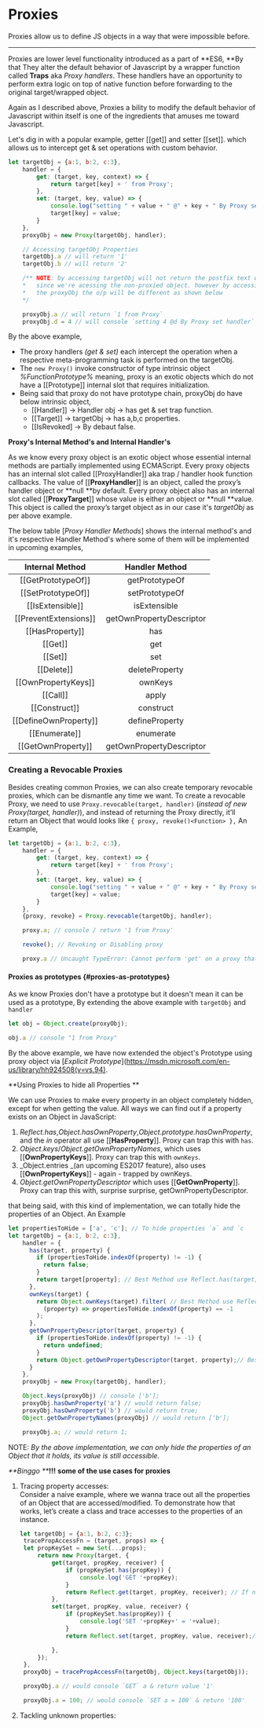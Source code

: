 # Proxies

Proxies allow us to define JS objects in a way that were impossible before.

---

Proxies are lower level functionality introduced as a part of **ES6, **By that They alter the default behavior of Javascript by a wrapper function called **Traps** aka _Proxy handlers_. These handlers have an opportunity to perform extra logic on top of native function before forwarding to the original target/wrapped object.

Again as I described above, Proxies a bility to modify the default behavior of Javascript within itself is one of the ingredients that amuses me toward Javascript.

Let's dig in with a popular example, getter \[\[get\]\] and setter \[\[set\]\]. which allows us to intercept get & set operations with custom behavior.

```js
let targetObj = {a:1, b:2, c:3},
    handler = {
        get: (target, key, context) => {
            return target[key] + ' from Proxy';
        },
        set: (target, key, value) => {
            console.log("setting " + value + " @" + key + " By Proxy set handler");
            target[key] = value;
        }        
    },
    proxyObj = new Proxy(targetObj, handler);

    // Accessing targetObj Properties
    targetObj.a // will return '1'
    targetObj.b // will return '2'

    /** NOTE: by accessing targetObj will not return the postfix text we added, 
    *   since we're acessing the non-proxied object. however by accessing
    *   the proxyObj the o/p will be different as shown below 
    */

    proxyObj.a // will return `1 from Proxy`
    proxyObj.d = 4 // will console `setting 4 @d By Proxy set handler`
```

By the above example,

* The proxy handlers _\(get & set\)_ each intercept the operation when a respective meta-programming task is performed on the targetObj.
* The `new Proxy()` invoke constructor of type intrinsic object _%FunctionPrototype%_ meaning, proxy is an exotic objects which do not have a \[\[Prototype\]\] internal slot that requires initialization.
* Being said that proxy do not have prototype chain, proxyObj do have below intrinsic object, 
  * \[\[Handler\]\]    -&gt; Handler obj -&gt; has get & set trap function.
  * \[\[Target\]\]       -&gt; targetObj -&gt; has a,b,c properties.
  * \[\[IsRevoked\]  -&gt; By debaut false.

**Proxy's Internal Method's and Internal Handler's**

As we know every proxy object is an exotic object whose essential internal methods are partially implemented using ECMAScript. Every proxy objects has an internal slot called \[\[ProxyHandler\]\] aka trap / handler hook function callbacks. The value of \[\[**ProxyHandler**\]\] is an object, called the proxy’s handler object or **null **by default. Every proxy object also has an internal slot called \[\[**ProxyTarget**\]\] whose value is either an object or **null **value. This object is called the proxy’s target object as in our case it's _targetObj_ as per above example.

The below table \[_Proxy Handler Methods_\] shows the internal method's and it's respective Handler Method's where some of them will be implemented in upcoming examples,

| Internal Method | Handler Method |
| :---: | :---: |
| \[\[GetPrototypeOf\]\] | getPrototypeOf |
| \[\[SetPrototypeOf\]\] | setPrototypeOf |
| \[\[IsExtensible\]\] | isExtensible |
| \[\[PreventExtensions\]\] | getOwnPropertyDescriptor |
| \[\[HasProperty\]\] | has |
| \[\[Get\]\] | get |
| \[\[Set\]\] | set |
| \[\[Delete\]\] | deleteProperty |
| \[\[OwnPropertyKeys\]\] | ownKeys |
| \[\[Call\]\] | apply |
| \[\[Construct\]\] | construct |
| \[\[DefineOwnProperty\]\] | defineProperty |
| \[\[Enumerate\]\] | enumerate |
| \[\[GetOwnProperty\]\] | getOwnPropertyDescriptor |

### Creating a Revocable Proxies

Besides creating common Proxies, we can also create temporary revocable proxies, which can be dismantle any time we want. To create a revocable Proxy, we need to use `Proxy.revocable(target, handler)` \(_instead of new Proxy\(target, handler\)_\), and instead of returning the Proxy directly, it’ll return an Object that would looks like `{ proxy, revoke()<Function> },` An Example,

```js
let targetObj = {a:1, b:2, c:3},
    handler = {
        get: (target, key, context) => {
            return target[key] + ' from Proxy';
        },
        set: (target, key, value) => {
            console.log("setting " + value + " @" + key + " By Proxy set handler");
            target[key] = value;
        }        
    },
    {proxy, revoke} = Proxy.revocable(targetObj, handler);

    proxy.a; // console / return '1 from Proxy'

    revoke(); // Revoking or Disabling proxy 

    proxy.a // Uncaught TypeError: Cannot perform 'get' on a proxy that has been revoked at <anonymous>:1:6
```

#### Proxies as prototypes {#proxies-as-prototypes}

As we know Proxies don't have a prototype but it doesn't mean it can be used as a prototype,  By extending the above example with `targetObj` and `handler`

```js
let obj = Object.create(proxyObj);

obj.a // console "1 from Proxy"
```

By the above example, we have now extended the object's Prototype using proxy object via [_Explicit Prototype_](https://msdn.microsoft.com/en-us/library/hh924508(v=vs.94).

**Using Proxies to hide all Properties **

We can use Proxies to make every property in an object completely hidden, except for when getting the value. All ways we can find out if a property exists on an Object in JavaScript:

1. _Reflect.has_,_Object.hasOwnProperty_,_Object.prototype.hasOwnProperty_, and the _in_ operator all use \[\[**HasProperty**\]\]. Proxy can trap this with `has`.
2. _Object.keys_/_Object.getOwnPropertyNames_, which uses \[\[**OwnPropertyKeys**\]\]. Proxy can trap this with `ownKeys`.
3. _Object.entries _\(an upcoming ES2017 feature\), also uses \[\[**OwnPropertyKeys**\]\] - again - trapped by ownKeys.
4. _Object.getOwnPropertyDescriptor_ which uses \[\[**GetOwnProperty**\]\]. Proxy can trap this with, surprise surprise, getOwnPropertyDescriptor.

that being said, with this kind of implementation, we can totally hide the properties of an Object. An Example

```js
let propertiesToHide = ['a', 'c']; // To hide properties `a` and `c
let targetObj = {a:1, b:2, c:3},
    handler = {
      has(target, property) {
        if (propertiesToHide.indexOf(property) != -1) {
          return false;
        }
        return target[property]; // Best Method use Reflect.has(target, property);
      },
      ownKeys(target) {
        return Object.ownKeys(target).filter( // Best Method use Reflect.ownKeys..
          (property) => propertiesToHide.indexOf(property) == -1
        );
      },
      getOwnPropertyDescriptor(target, property) {
        if (propertiesToHide.indexOf(property) != -1) {
          return undefined;
        }
        return Object.getOwnPropertyDescriptor(target, property);// Best Method use Reflect.getOwnPropertyDe..
      }
    },
    proxyObj = new Proxy(targetObj, handler);

    Object.keys(proxyObj) // console ['b'];
    proxyObj.hasOwnProperty('a') // would return false;
    proxyObj.hasOwnProperty('b') // would return true;
    Object.getOwnPropertyNames(proxyObj) // would return ['b'];

    proxyObj.a; // would return 1;
```

NOTE: _By the above implementation, we can only hide the properties of an Object that it holds, its value is still accessible._

_**Binggo **_**!!!**  **some of the use cases for proxies**

1. Tracing property accesses:  
   Consider a naive example, where we wanna trace out all the properties of an Object that are accessed/modified. To demonstrate how that works, let’s create a class and trace accesses to the properties of an instance.

   ```js
   let targetObj = {a:1, b:2, c:3};  
    tracePropAccessFn = (target, props) => {  
    let propKeySet = new Set(...props);  
        return new Proxy(target, {  
            get(target, propKey, receiver) {  
                if (propKeySet.has(propKey)) {  
                    console.log('GET '+propKey);  
                }  
                return Reflect.get(target, propKey, receiver); // If not Reflect can use target[propKey]  
            },  
            set(target, propKey, value, receiver) {  
                if (propKeySet.has(propKey)) {  
                    console.log('SET '+propKey+' = '+value);  
                }  
                return Reflect.set(target, propKey, value, receiver);// If not Reflect can use target[propKey]

            },
        });
    },
    proxyObj = tracePropAccessFn(targetObj, Object.keys(targetObj));

    proxyObj.a // would console `GET` a & return value '1'

    proxyObj.a = 100; // would console `SET a = 100` & return '100'
   ```

2. Tackling unknown properties:



